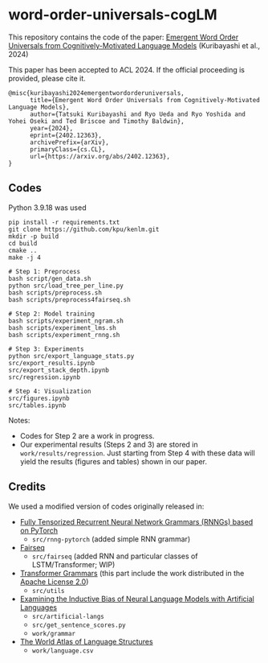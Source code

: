 # word-order-universals-cogLM
This repository contains the code of the paper: [Emergent Word Order Universals from Cognitively-Motivated Language Models](https://arxiv.org/abs/2402.12363) (Kuribayashi et al., 2024)

This paper has been accepted to ACL 2024. If the official proceeding is provided, please cite it.
```
@misc{kuribayashi2024emergentwordorderuniversals,
      title={Emergent Word Order Universals from Cognitively-Motivated Language Models}, 
      author={Tatsuki Kuribayashi and Ryo Ueda and Ryo Yoshida and Yohei Oseki and Ted Briscoe and Timothy Baldwin},
      year={2024},
      eprint={2402.12363},
      archivePrefix={arXiv},
      primaryClass={cs.CL},
      url={https://arxiv.org/abs/2402.12363}, 
}
```

## Codes
Python 3.9.18 was used
```
pip install -r requirements.txt
git clone https://github.com/kpu/kenlm.git
mkdir -p build
cd build
cmake ..
make -j 4

# Step 1: Preprocess
bash script/gen_data.sh
python src/load_tree_per_line.py
bash scripts/preprocess.sh
bash scripts/preprocess4fairseq.sh

# Step 2: Model training
bash scripts/experiment_ngram.sh
bash scripts/experiment_lms.sh
bash scripts/experiment_rnng.sh

# Step 3: Experiments
python src/export_language_stats.py
src/export_results.ipynb
src/export_stack_depth.ipynb
src/regression.ipynb

# Step 4: Visualization
src/figures.ipynb
src/tables.ipynb
```
Notes:
- Codes for Step 2 are a work in progress.
- Our experimental results (Steps 2 and 3) are stored in `work/results/regression`. Just starting from Step 4 with these data will yield the results (figures and tables) shown in our paper.


## Credits
We used a modified version of codes originally released in: 
- [Fully Tensorized Recurrent Neural Network Grammars (RNNGs) based on PyTorch](https://github.com/aistairc/rnng-pytorch) 
    - `src/rnng-pytorch` (added simple RNN grammar)
- [Fairseq](https://github.com/facebookresearch/fairseq)
    - `src/fairseq` (added RNN and particular classes of LSTM/Transformer; WIP)
- [Transformer Grammars](https://github.com/google-deepmind/transformer_grammars) (this part include the work distributed in the [Apache License 2.0](https://www.apache.org/licenses/LICENSE-2.0))
    - `src/utils`
- [Examining the Inductive Bias of Neural Language Models with Artificial Languages](https://github.com/rycolab/artificial-languages)
    - `src/artificial-langs`
    - `src/get_sentence_scores.py`
    - `work/grammar`
- [The World Atlas of Language Structures](https://wals.info/)
    - `work/language.csv`  
